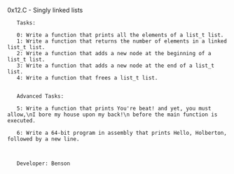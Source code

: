 0x12.C - Singly linked lists


       Tasks:

       0: Write a function that prints all the elements of a list_t list.
       1: Write a function that returns the number of elements in a linked list_t list.
       2: Write a function that adds a new node at the beginning of a list_t list.
       3: Write a function that adds a new node at the end of a list_t list.
       4: Write a function that frees a list_t list.


       Advanced Tasks:

       5: Write a function that prints You're beat! and yet, you must allow,\nI bore my house upon my back!\n before the main function is executed.

       6: Write a 64-bit program in assembly that prints Hello, Holberton, followed by a new line.



       Developer: Benson